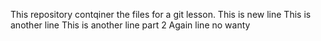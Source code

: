 This repository contqiner the files for a git lesson.
This is new line
This is another line
This is another line part 2
Again line no wanty

